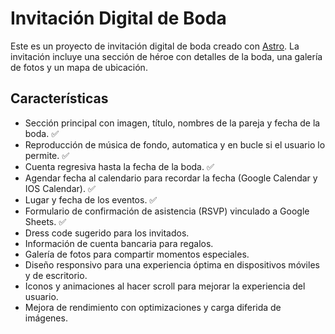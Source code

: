 # Invitación Digital de Boda

Este es un proyecto de invitación digital de boda creado con [Astro](https://astro.build/). La invitación incluye una sección de héroe con detalles de la boda, una galería de fotos y un mapa de ubicación.

## Características

- Sección principal con imagen, título, nombres de la pareja y fecha de la boda. ✅
- Reproducción de música de fondo, automatica y en bucle si el usuario lo permite. ✅
- Cuenta regresiva hasta la fecha de la boda. ✅
- Agendar fecha al calendario para recordar la fecha (Google Calendar y IOS Calendar). ✅
- Lugar y fecha de los eventos. ✅
- Formulario de confirmación de asistencia (RSVP) vinculado a Google Sheets. ✅
- Dress code sugerido para los invitados.
- Información de cuenta bancaria para regalos.
- Galería de fotos para compartir momentos especiales.
- Diseño responsivo para una experiencia óptima en dispositivos móviles y de escritorio.
- Iconos y animaciones al hacer scroll para mejorar la experiencia del usuario.
- Mejora de rendimiento con optimizaciones y carga diferida de imágenes.
